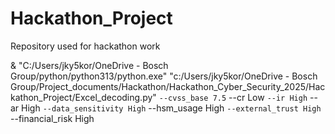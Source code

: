 # Hackathon_Project

Repository used for hackathon work


& "C:/Users/jky5kor/OneDrive - Bosch Group/python/python313/python.exe" "c:/Users/jky5kor/OneDrive - Bosch Group/Project_documents/Hackathon/Hackathon_Cyber_Security_2025/Hackathon_Project/Excel_decoding.py" `
--cvss_base 7.5 `
--cr Low `
--ir High `
--ar High `
--data_sensitivity High `
--hsm_usage High `
--external_trust High `
--financial_risk High